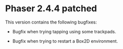# Phaser 2.4.4 patched

This version contains the following bugfixes:

* Bugfix when trying tapping using some trackpads.

* Bugfix when trying to restart a Box2D environment.
